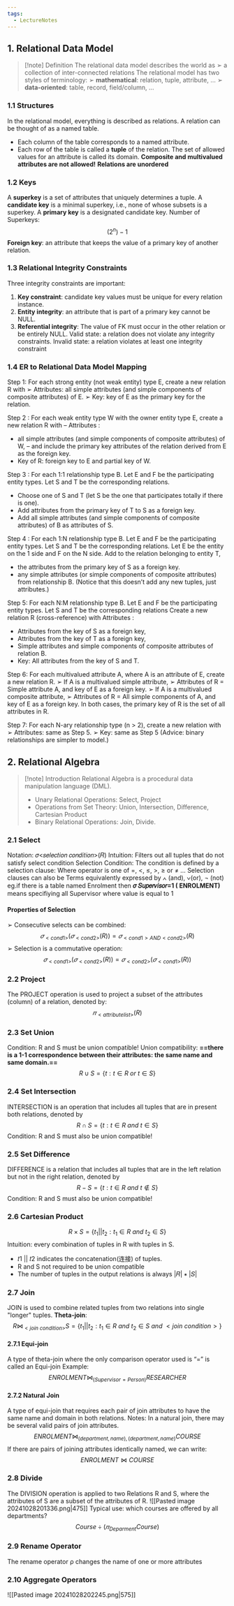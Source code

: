 ```yaml
---
tags:
  - LectureNotes
---
```

## 1. Relational Data Model
>[!note] Definition
>The relational data model describes the world as 
>➢ a collection of inter-connected relations
>The relational model has two styles of terminology: 
>➢ **mathematical**: relation, tuple, attribute, ... 
>➢ **data-oriented**: table, record, field/column, ...
### 1.1 Structures
In the relational model, everything is described as relations.
A relation can be thought of as a named table.
- Each column of the table corresponds to a named attribute.
- Each row of the table is called a **tuple** of the relation.
The set of allowed values for an attribute is called its domain.
**Composite and multivalued attributes are not allowed!**
**Relations are unordered** 
### 1.2 Keys
A **superkey** is a set of attributes that uniquely determines a tuple. 
A **candidate key** is a minimal superkey, i.e., none of whose subsets is a superkey.
A **primary key** is a designated candidate key.
Number of Superkeys:
$$(2^n)-1$$
**Foreign key**: an attribute that keeps the value of a primary key of another relation.
### 1.3 Relational Integrity Constraints
Three integrity constraints are important:
1. **Key constraint**: candidate key values must be unique for every relation instance.
2. **Entity integrity**: an attribute that is part of a primary key cannot be NULL.
3. **Referential integrity**: The value of FK must occur in the other relation or be entirely NULL.
Valid state: a relation does not violate any integrity constraints. 
Invalid state: a relation violates at least one integrity constraint
### 1.4 ER to Relational Data Model Mapping
Step 1: For each strong entity (not weak entity) type E, create a new relation R with 
➢ Attributes: all simple attributes (and simple components of composite attributes) of E. 
➢ Key: key of E as the primary key for the relation.

Step 2 : For each weak entity type W with the owner entity type E, create a new relation R with – Attributes :
- all simple attributes (and simple components of composite attributes) of W, – and include the primary key attributes of the relation derived from E as the foreign key. 
-  Key of R: foreign key to E and partial key of W.

Step 3 : For each 1:1 relationship type B. Let E and F be the participating entity types. Let S and T be the corresponding relations. 
- Choose one of S and T (let S be the one that participates totally if there is one). 
- Add attributes from the primary key of T to S as a foreign key. 
- Add all simple attributes (and simple components of composite attributes) of B as attributes of S.

Step 4 : For each 1:N relationship type B. Let E and F be the participating entity types. Let S and T be the corresponding relations. Let E be the entity on the 1 side and F on the N side. 
Add to the relation belonging to entity T, 
- the attributes from the primary key of S as a foreign key. 
- any simple attributes (or simple components of composite attributes) from relationship B. (Notice that this doesn’t add any new tuples, just attributes.)

Step 5: For each N:M relationship type B. Let E and F be the participating entity types. Let S and T be the corresponding relations 
Create a new relation R (cross-reference) with Attributes : 
- Attributes from the key of S as a foreign key, 
-  Attributes from the key of T as a foreign key, 
- Simple attributes and simple components of composite attributes of relation B. 
- Key: All attributes from the key of S and T.

Step 6: For each multivalued attribute A, where A is an attribute of E, create a new relation R. 
➢ If A is a multivalued simple attribute, 
	➢ Attributes of R = Simple attribute A, and key of E as a foreign key. 
➢ If A is a multivalued composite attribute, 
	➢ Attributes of R = All simple components of A, and key of E as a foreign key. 
In both cases, the primary key of R is the set of all attributes in R.

Step 7: For each N-ary relationship type (n > 2), create a new relation with 
➢ Attributes: same as Step 5. 
➢ Key: same as Step 5 (Advice: binary relationships are simpler to model.)
## 2. Relational Algebra
>[!note] Introduction
>Relational Algebra is a procedural data manipulation language (DML).
>- Unary Relational Operations: Select, Project 
>- Operations from Set Theory: Union, Intersection, Difference, Cartesian Product 
>- Binary Relational Operations: Join, Divide.
### 2.1 Select
Notation: 𝜎<𝑠𝑒𝑙𝑒𝑐𝑡𝑖𝑜𝑛 𝑐𝑜𝑛𝑑𝑖𝑡𝑖𝑜𝑛>(𝑅) Intuition: Filters out all tuples that do not satisfy select condition
Selection Condition: 
The condition is defined by a selection clause: 
Where operator is one of =, <, ≤, >, ≥ or ≠ …
Selection clauses can also be 
Terms equivalently expressed by ∧ (and), ∨(or), ¬ (not)
eg.if there is a table named Enrolment then **𝜎 𝑆𝑢𝑝𝑒𝑟𝑣𝑖𝑠𝑜𝑟=1 ( ENROLMENT)** means specifiying all Supervisor where value is equal to 1
#### Properties of Selection
➢ Consecutive selects can be combined:
$$𝜎_{<cond1>}(𝜎_{<cond2>}(R))=𝜎_{<cond1> AND <cond2>}(R)$$
➢ Selection is a commutative operation:
$$𝜎_{<cond1>}(𝜎_{<cond2>}(R))=𝜎_{<cond2>}(𝜎_{<cond1>}(R))$$
### 2.2 Project
The PROJECT operation is used to project a subset of the attributes (column) of a relation, denoted by:
$$𝜋_{<attribute list>}(R)$$
### 2.3 Set Union
Condition: R and S must be union compatible! 
Union compatibility: **==there is a 1-1 correspondence between their attributes: the same name and same domain.==**
$$R \cup S = \{ t:t \in R \:or\: t \in S \} $$
### 2.4 Set Intersection
INTERSECTION is an operation that includes all tuples that are in present both relations, denoted by
$$ R \cap S=\{t:t\in R \:and\: t \in S\} $$
Condition: R and S must also be union compatible!
### 2.5 Set Difference
DIFFERENCE is a relation that includes all tuples that are in the left relation but not in the right relation, denoted by
$$ R-S=\{t:t\in R \:and\: t\not\in S\}$$
Condition: R and S must also be union compatible!
### 2.6 Cartesian Product
$$R \times S=\{t_1||t_2:t_1\in R \:and\: t_2 \in S\}$$
Intuition: every combination of tuples in R with tuples in S.
- 𝑡1 || 𝑡2 indicates the concatenation(连接) of tuples.
- R and S not required to be union compatible
- The number of tuples in the output relations is always |𝑅| ∗ |𝑆|
### 2.7 Join
JOIN is used to combine related tuples from two relations into single "longer" tuples.
**Theta-join**:
$$ R\Join_{<join\: condition>} S=\{t_1||t_2:t_1\in R \: and \: t_2\in S \:and\: <join\:condition>\}$$
#### 2.7.1 Equi-join
A type of theta-join where the only comparison operator used is “=” is called an Equi-join
Example:
$$ENROLMENT\Join_{(Supervisor=Person)}RESEARCHER$$
#### 2.7.2 Natural Join
A type of equi-join that requires each pair of join attributes to have the same name and domain in both relations. 
Notes: In a natural join, there may be several valid pairs of join attributes.
$$ENROLMENT\Join_{(department,name),(department,name)}COURSE$$
If there are pairs of joining attributes identically named, we can write:
$$ENROLMENT\Join COURSE$$
### 2.8 Divide
The DIVISION operation is applied to two Relations R and S, where the attributes of S are a subset of the attributes of R.
![[Pasted image 20241028201336.png|475]]
Typical use: which courses are offered by all departments?
$$ Course\div (𝜋_{Deparment} Course)$$
### 2.9 Rename Operator
The rename operator ρ changes the name of one or more attributes
### 2.10 Aggregate Operators
![[Pasted image 20241028202245.png|575]]
